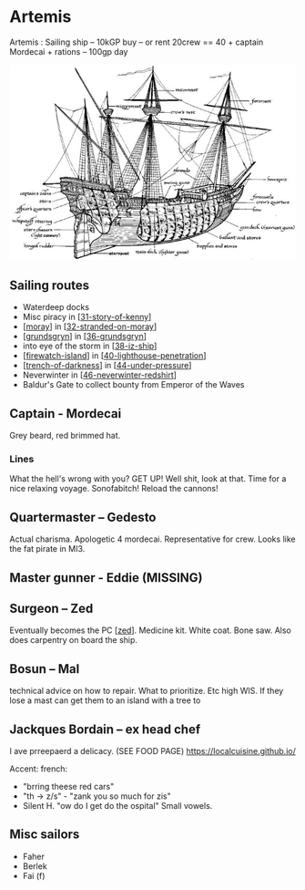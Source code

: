 # Artemis

Artemis : Sailing ship – 10kGP buy – or rent 20crew == 40 + captain Mordecai + rations – 100gp day

![](artemis.png)

## Sailing routes
- Waterdeep docks
- Misc piracy in [[31-story-of-kenny]]
- [[moray]] in [[32-stranded-on-moray]]
- [[grundsgryn]] in [[36-grundsgryn]]
- into eye of the storm in [[38-iz-ship]]
- [[firewatch-island]] in [[40-lighthouse-penetration]]
- [[trench-of-darkness]] in [[44-under-pressure]]
- Neverwinter in [[46-neverwinter-redshirt]]
- Baldur's Gate to collect bounty from Emperor of the Waves

## Captain - Mordecai
Grey beard, red brimmed hat.

### Lines
What the hell's wrong with you? GET UP!
Well shit, look at that.
Time for a nice relaxing voyage.
Sonofabitch! Reload the cannons!

## Quartermaster – Gedesto
Actual charisma. Apologetic 4 mordecai.
Representative for crew. Looks like the fat pirate in MI3.

## Master gunner - Eddie (MISSING)

## Surgeon – Zed
Eventually becomes the PC [[zed]].
Medicine kit. White coat. Bone saw. Also does carpentry on board the ship.

## Bosun – Mal
technical advice on how to repair. What to prioritize. Etc high WIS.
If they lose a mast can get them to an island with a tree to

## Jackques Bordain – ex head chef
I ave prreepaerd a delicacy. (SEE FOOD PAGE)
https://localcuisine.github.io/

Accent: french:
- "brring theese red cars"
- "th -> z/s" - "zank you so much for zis"
- Silent H. "ow do I get do the ospital"
Small vowels.

## Misc sailors
- Faher
- Berlek
- Fai (f)

[//begin]: # "Autogenerated link references for markdown compatibility"
[31-story-of-kenny]: ../recaps/31-story-of-kenny "31-story-of-kenny"
[moray]: moray "Moray"
[32-stranded-on-moray]: ../recaps/32-stranded-on-moray "32-stranded-on-moray"
[grundsgryn]: grundsgryn "Grundsgryn"
[36-grundsgryn]: ../recaps/36-grundsgryn "36-grundsgryn"
[38-iz-ship]: ../recaps/38-iz-ship "38-iz-ship"
[firewatch-island]: firewatch-island "Firewatch island"
[40-lighthouse-penetration]: ../recaps/40-lighthouse-penetration "40-lighthouse-penetration"
[trench-of-darkness]: trench-of-darkness "Trench of Darkness"
[44-under-pressure]: ../recaps/44-under-pressure "44-under-pressure"
[46-neverwinter-redshirt]: ../recaps/46-neverwinter-redshirt "46-neverwinter-redshirt"
[zed]: ../pcs/zed "Zed"
[//end]: # "Autogenerated link references"
